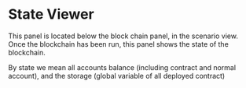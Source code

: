 # State Viewer

This panel is located below the block chain panel, in the scenario view.
Once the blockchain has been run, this panel shows the state of the blockchain.

By state we mean all accounts balance (including contract and normal account), and the storage (global variable of all deployed contract)